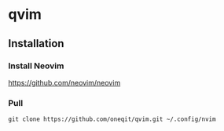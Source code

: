 # qvim
## Installation
### Install Neovim
<https://github.com/neovim/neovim>
### Pull
```shell
git clone https://github.com/oneqit/qvim.git ~/.config/nvim
```

